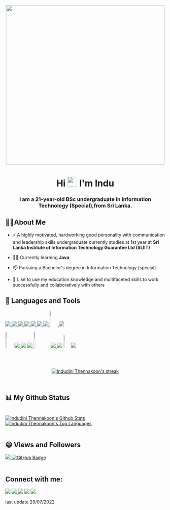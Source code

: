 <p align="center">
<img align="center" width="500" height="500" src="https://c.tenor.com/AlUkiGkR2j8AAAAM/new-game-ahagon-umiko-programming.gif"/>
</p>


<h1 align="center">Hi <img src="https://raw.githubusercontent.com/MartinHeinz/MartinHeinz/master/wave.gif" width="30px"> I'm Indu</h1>
<h3 align="center">I am a 21-year-old BSc undergraduate in Information Technology (Special),from Sri Lanka.</h3>


##  🙋‍♀️About Me

- ⚡ A highly motivated, hardworking good personality with communication and leadership skills undergraduate currently studies at 1st year at **Sri Lanka Institute of Information Technology Guarantee Ltd (SLIIT)**

- 👨‍💻 Currently learning **Java**
- 📫 Pursuing a Bachelor's degree in Information Technology (special) 
- 👯 Like to use my education knowledge and multifaceted skills to work successfully and collaboratively with others
  

## 🚀 Languages and Tools

<p align="left"> 
    <a href="https://www.cprogramming.com" target="_blank"> <img src="https://img.icons8.com/color/48/000000/c-programming.png"/>
    <a href="https://www.cprogramming.com" target="_blank"> <img src="https://img.icons8.com/color/50/000000/c-plus-plus-logo.png"/>
    <a href="https://www.java.com" target="_blank"> <img src="https://img.icons8.com/color/48/000000/java-coffee-cup-logo.png"/> </a> 
    <a href="https://www.python.org" target="_blank"> <img src="https://img.icons8.com/color/48/000000/python.png"/> </a>
    <a href="https://www.w3.org/html/" target="_blank"> <img src="https://img.icons8.com/color/48/000000/html-5.png"/> </a>  
    <a href="https://www.w3schools.com/css/" target="_blank"> <img src="https://img.icons8.com/color/48/000000/css3.png"/> </a>
    <a href="https://www.javascript.com/" target="_blank"><img src="https://img.icons8.com/color/48/000000/javascript--v1.png"/> </a>
    <a href="https://www.php.net/" target="_blank"> <img width="5%" height="50" src="https://img.icons8.com/offices/30/000000/php-logo.png"/>
    <a href="https://https://www.mysql.com//" target="_blank"> <img src="https://img.icons8.com/color/48/000000/mysql-logo.png"/>
</p>


<p align="left">
    <a href="#"><img width="5%" height="50" src= "https://user-images.githubusercontent.com/83856879/147408504-caadbb41-2053-44ed-aea3-885aed359c1e.png" height="175px"/></a>
    <a href= "https://code.visualstudio.com"target="_blank"> <img src="https://img.icons8.com/fluency/48/000000/visual-studio-code-2019.png"/>
    <a href="https://visualstudio.microsoft.com/" target="_blank"> <img src="https://img.icons8.com/color/48/000000/visual-studio.png"/></a>
    <a href="https://www.jetbrains.com/pycharm" target="_blank"> <img src="https://img.icons8.com/color/48/000000/pycharm.png"/>
    <a href="#"><img width="10%" height="50" src= "https://user-images.githubusercontent.com/83856879/147408567-2cd0ccb3-d3ee-443f-980b-40483c8aefa9.jpg" height="175px"/></a>
    <a href="https://git-scm.com/" target="_blank"> <img src="https://img.icons8.com/color/48/000000/git.png"/> </a> 
    <a href="https://www.jetbrains.com/" target="_blank"> <img src="https://img.icons8.com/color/48/000000/jetbrains.png"/></a>
    <a href="https://www.eclipse.org/" target="_blank"> <img width="4%" height="40" src="https://img.icons8.com/officexs/16/000000/java-eclipse.png"/></a>
    <a href="https://github.com/" target="_blank"> <img src="https://img.icons8.com/color/48/000000/github.png"/></a>
</p>

  </br></br>
<p align="center">
  <p align="center">
    <a href="https://github.com/IndudiniThennakoon/github-readme-streak-stats">
        <img title="🔥 Get streak stats for your profile at git.io/streak-stats" alt="Indudini Thennakoon's streak" src="https://github-readme-streak-stats.herokuapp.com/?user=IndudiniThennakoon&theme=black-ice&hide_border=true&stroke=0000&background=000000"/>
    </a>
  </p>
</p>


<br/>


## 📊 My Github Status

  <br/>
    <a href="https://github.com/IndudiniThennakoon/github-readme-stats"><img alt="Indudini Thennakoon's Github Stats" src="https://github-readme-stats.vercel.app/api?username=IndudiniThennakoon&show_icons=true&count_private=true&theme=react&hide_border=true&bg_color=000000" /></a>
  <a href="https://github.com/IndudiniThennakoon/github-readme-stats"><img alt="Indudini Thennakoon's Top Languages" src="https://github-readme-stats.vercel.app/api/top-langs/?username=IndudiniThennakoon&langs_count=20&count_private=true&layout=compact&theme=react&hide_border=true&bg_color=000000" /></a>


  <br/>
  <br/>



## 😀 Views and Followers
<a href="https://github.com/Meghna-DAS/github-profile-views-counter">
    <img src="https://komarev.com/ghpvc/?username=IndudiniThennakoon">
</a>
<a href="https://github.com/IndudiniThennakoon?tab=followers"><img src="https://img.shields.io/github/followers/IndudiniThennakoon?label=Followers&style=social" alt="GitHub Badge"></a>
</br>
</br>


## Connect with me:
<p align="left">

<a href = "https://www.linkedin.com/in/indudini-thennakoon/"><img src="https://img.icons8.com/fluent/48/000000/linkedin.png"/></a>
<a href = "thennakoonindudini@gmail.com"><img src="https://img.icons8.com/fluency/48/000000/gmail-new.png"/>
<a href = "https://www.instagram.com/i_ndu_/"><img src="https://img.icons8.com/fluent/48/000000/instagram-new.png"/></a>
<a href = "https://www.facebook.com/IndudiniThennakoon/"><img src="https://img.icons8.com/fluency/48/000000/facebook-new.png"/></a>
<a href = "https://www.hackerrank.com/thennakoonindud1"><img src="https://img.icons8.com/external-tal-revivo-filled-tal-revivo/48/000000/external-hackerrank-is-a-technology-company-that-focuses-on-competitive-programming-logo-filled-tal-revivo.png"/></a>

</p>

last update 29/07/2022
